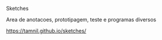 Sketches

Area de anotacoes, prototipagem, teste e programas diversos

https://tamnil.github.io/sketches/
